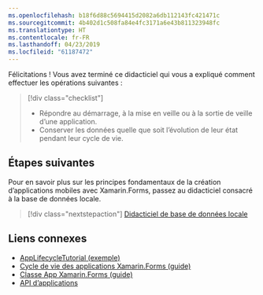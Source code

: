 ```yaml
---
ms.openlocfilehash: b18f6d88c5694415d2082a6db112143fc421471c
ms.sourcegitcommit: 4b402d1c508fa84e4fc3171a6e43b811323948fc
ms.translationtype: HT
ms.contentlocale: fr-FR
ms.lasthandoff: 04/23/2019
ms.locfileid: "61187472"
---
```

Félicitations ! Vous avez terminé ce didacticiel qui vous a expliqué comment effectuer les opérations suivantes :

> [!div class="checklist"]
> - Répondre au démarrage, à la mise en veille ou à la sortie de veille d’une application.
> - Conserver les données quelle que soit l’évolution de leur état pendant leur cycle de vie.

## <a name="next-steps"></a>Étapes suivantes

Pour en savoir plus sur les principes fondamentaux de la création d’applications mobiles avec Xamarin.Forms, passez au didacticiel consacré à la base de données locale.

> [!div class="nextstepaction"]
> [Didacticiel de base de données locale](~/get-started/tutorials/local-database/index.yml)

## <a name="related-links"></a>Liens connexes

- [AppLifecycleTutorial (exemple)](https://developer.xamarin.com/samples/xamarin-forms/GetStarted/Tutorials/AppLifecycleTutorial)
- [Cycle de vie des applications Xamarin.Forms (guide)](~/xamarin-forms/app-fundamentals/app-lifecycle.md)
- [Classe App Xamarin.Forms (guide)](~/xamarin-forms/app-fundamentals/application-class.md)
- [API d’applications](xref:Xamarin.Forms.Application)
